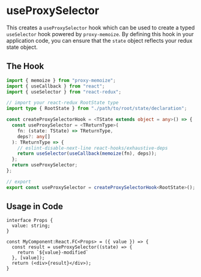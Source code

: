 # useProxySelector
This creates a `useProxySelector` hook which can be used to create a typed `useSelector` hook powered by `proxy-memoize`. By defining this hook in your application code, you can ensure that the `state` object reflects your redux state object.

## The Hook
```ts
import { memoize } from "proxy-memoize";
import { useCallback } from "react";
import { useSelector } from "react-redux";

// import your react-redux RootState type
import type { RootState } from "./path/to/root/state/declaration";

const createProxySelectorHook = <TState extends object = any>() => {
  const useProxySelector = <TReturnType>(
    fn: (state: TState) => TReturnType,
    deps?: any[]
  ): TReturnType => {
    // eslint-disable-next-line react-hooks/exhaustive-deps
    return useSelector(useCallback(memoize(fn), deps));
  };
  return useProxySelector;
};

// export
export const useProxySelector = createProxySelectorHook<RootState>();
```

## Usage in Code
```tsx
interface Props {
  value: string;
}

const MyComponent:React.FC<Props> = ({ value }) => {
  const result = useProxySelector((state) => {
    return `${value}-modified`
  }, [value]);
  return (<div>{result}</div>);
}
```
